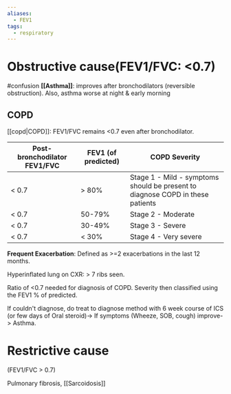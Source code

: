 ```yaml
---
aliases:
  - FEV1
tags:
  - respiratory
---
```

# Obstructive cause(FEV1/FVC: <0.7)
#confusion 
**[[Asthma]]**: improves after bronchodilators (reversible obstruction).
Also, asthma worse at night & early morning

## COPD
[[copd|COPD]]: FEV1/FVC remains <0.7 even after bronchodilator.

| Post-bronchodilator FEV1/FVC | FEV1 (of predicted) | COPD Severity                                                                  |
| ---------------------------- | ------------------- | ------------------------------------------------------------------------------ |
| < 0.7                        | > 80%               | Stage 1 - Mild - symptoms should be present to diagnose COPD in these patients |
| < 0.7                        | 50-79%              | Stage 2 - Moderate                                                             |
| < 0.7                        | 30-49%              | Stage 3 - Severe                                                               |
| < 0.7                        | < 30%               | Stage 4 - Very severe                                                          |
**Frequent Exacerbation**: Defined as >=2 exacerbations in the last 12 months. 

Hyperinflated lung on CXR: > 7 ribs seen.

Ratio of <0.7 needed for diagnosis of COPD. 
Severity then classified using the FEV1 % of predicted.

If couldn't diagnose, do treat to diagnose method with 6 week course of ICS (or few days of Oral steroid)-> If symptoms (Wheeze, SOB, cough) improve-> Asthma.

# Restrictive cause
(FEV1/FVC > 0.7)

Pulmonary fibrosis, [[Sarcoidosis]]